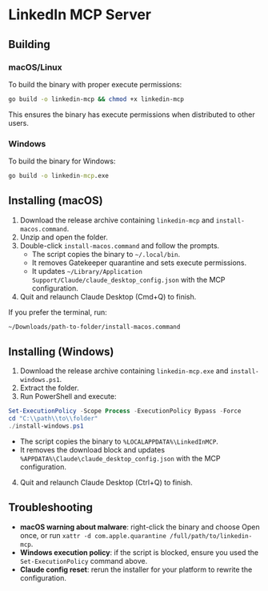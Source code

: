 # LinkedIn MCP Server

## Building

### macOS/Linux

To build the binary with proper execute permissions:

```bash
go build -o linkedin-mcp && chmod +x linkedin-mcp
```

This ensures the binary has execute permissions when distributed to other users.

### Windows

To build the binary for Windows:

```cmd
go build -o linkedin-mcp.exe
```

## Installing (macOS)

1. Download the release archive containing `linkedin-mcp` and `install-macos.command`.
2. Unzip and open the folder.
3. Double-click `install-macos.command` and follow the prompts.
   - The script copies the binary to `~/.local/bin`.
   - It removes Gatekeeper quarantine and sets execute permissions.
   - It updates `~/Library/Application Support/Claude/claude_desktop_config.json` with the MCP configuration.
4. Quit and relaunch Claude Desktop (Cmd+Q) to finish.

If you prefer the terminal, run:

```bash
~/Downloads/path-to-folder/install-macos.command
```

## Installing (Windows)

1. Download the release archive containing `linkedin-mcp.exe` and `install-windows.ps1`.
2. Extract the folder.
3. Run PowerShell and execute:

```powershell
Set-ExecutionPolicy -Scope Process -ExecutionPolicy Bypass -Force
cd "C:\\path\\to\\folder"
./install-windows.ps1
```

   - The script copies the binary to `%LOCALAPPDATA%\LinkedInMCP`.
   - It removes the download block and updates `%APPDATA%\Claude\claude_desktop_config.json` with the MCP configuration.
4. Quit and relaunch Claude Desktop (Ctrl+Q) to finish.

## Troubleshooting

- **macOS warning about malware**: right-click the binary and choose Open once, or run `xattr -d com.apple.quarantine /full/path/to/linkedin-mcp`.
- **Windows execution policy**: if the script is blocked, ensure you used the `Set-ExecutionPolicy` command above.
- **Claude config reset**: rerun the installer for your platform to rewrite the configuration.
